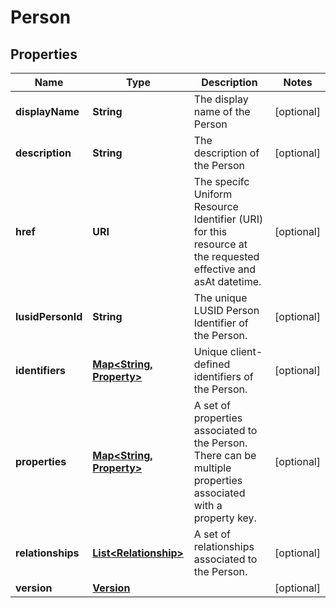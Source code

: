 

# Person


## Properties

Name | Type | Description | Notes
------------ | ------------- | ------------- | -------------
**displayName** | **String** | The display name of the Person |  [optional]
**description** | **String** | The description of the Person |  [optional]
**href** | **URI** | The specifc Uniform Resource Identifier (URI) for this resource at the requested effective and asAt datetime. |  [optional]
**lusidPersonId** | **String** | The unique LUSID Person Identifier of the Person. |  [optional]
**identifiers** | [**Map&lt;String, Property&gt;**](Property.md) | Unique client-defined identifiers of the Person. |  [optional]
**properties** | [**Map&lt;String, Property&gt;**](Property.md) | A set of properties associated to the Person. There can be multiple properties associated with a property key. |  [optional]
**relationships** | [**List&lt;Relationship&gt;**](Relationship.md) | A set of relationships associated to the Person. |  [optional]
**version** | [**Version**](Version.md) |  |  [optional]



